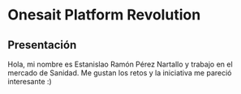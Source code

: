 # Onesait Platform Revolution

## Presentación

Hola, mi nombre es Estanislao Ramón Pérez Nartallo y trabajo en el mercado de Sanidad. Me gustan los retos y la iniciativa me pareció interesante :)

